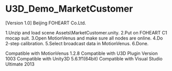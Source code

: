 # U3D_Demo_MarketCustomer

[Version 1.0]
Beijing FOHEART Co.Ltd.

1.Unzip and load scene Assets\MarketCustomer.unity.
2.Put on FOHEART C1 mocap suit.
3.Open MotionVenus and make sure all nodes are online.
4.Do 2-step calibration.
5.Select broadcast data in MotionVenus.
6.Done.

Compatible with MotionVenus 1.2.8 
Compatible with U3D Plugin Version 1003
Compatible with Unity3D 5.6.1f1(64bit)
Compatible with Visual Studio Ultimate 2013